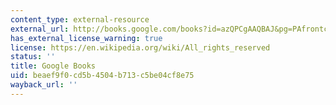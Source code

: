 ```yaml
---
content_type: external-resource
external_url: http://books.google.com/books?id=azQPCgAAQBAJ&pg=PAfrontcover
has_external_license_warning: true
license: https://en.wikipedia.org/wiki/All_rights_reserved
status: ''
title: Google Books
uid: beaef9f0-cd5b-4504-b713-c5be04cf8e75
wayback_url: ''
---
```

